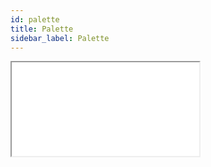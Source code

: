 ```yaml
---
id: palette
title: Palette
sidebar_label: Palette
---
```


<iframe src="/storybook-static/iframe.html?id=intro-core--colors"></iframe>
